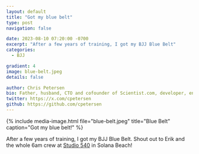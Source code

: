 ```yaml
---
layout: default
title: "Got my blue belt"
type: post
navigation: false

date: 2023-08-10 07:20:00 -0700
excerpt: "After a few years of training, I got my BJJ Blue Belt"
categories:
  - BJJ

gradient: 4
image: blue-belt.jpeg
details: false

author: Chris Petersen
bio: Father, husband, CTO and cofounder of Scientist.com, developer, entrepreneur and technologist.
twitter: https://x.com/cpetersen
github: https://github.com/cpetersen
---
```


{% include media-image.html file="blue-belt.jpeg" title="Blue Belt" caption="Got my blue belt!" %}

After a few years of training, I got my BJJ Blue Belt. Shout out to Erik and the whole 6am crew at [Studio 540](https://www.studio540.com) in Solana Beach!

